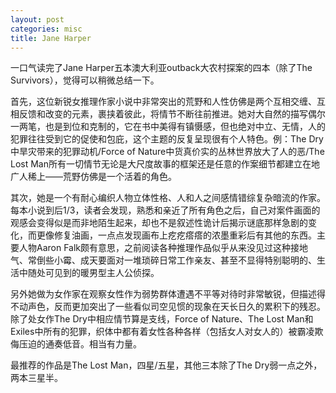 ```yaml
---
layout: post
categories: misc
title: Jane Harper
---
```


一口气读完了Jane Harper五本澳大利亚outback大农村探案的四本（除了The Survivors），觉得可以稍微总结一下。

首先，这位新锐女推理作家小说中非常突出的荒野和人性仿佛是两个互相交缠、互相反馈和改变的元素，裹挟着彼此，将情节不断往前推进。她对大自然的描写偶尔一两笔，也是到位和克制的，它在书中美得有镇慑感，但也绝对中立、无情，人的犯罪往往受到它的促使和包庇，这个主题的反复呈现很有个人特色。例：The Dry中旱灾带来的犯罪动机/Force of Nature中货真价实的丛林世界放大了人的恶/The Lost Man所有一切情节无论是大尺度故事的框架还是任意的作案细节都建立在地广人稀上——荒野仿佛是一个活着的角色。

其次，她是一个有耐心编织人物立体性格、人和人之间感情错综复杂暗流的作家。每本小说到后1/3，读者会发现，熟悉和亲近了所有角色之后，自己对案件画面的观感会变得似是而非地陌生起来，却也不是叙述性诡计后揭示谜底那样急剧的变化，而更像修复油画，一点点发现画布上疙疙瘩瘩的浓墨重彩后有其他的东西。主要人物Aaron Falk颇有意思，之前阅读各种推理作品似乎从来没见过这种接地气、常倒些小霉、成天要面对一堆琐碎日常工作亲友、甚至不显得特别聪明的、生活中随处可见到的暖男型主人公侦探。

另外她做为女作家在观察女性作为弱势群体遭遇不平等对待时非常敏锐，但描述得不动声色，反而更加突出了一些看似司空见惯的现象在天长日久的累积下的残忍。除了处女作The Dry中相应情节算是支线，Force of Nature、The Lost Man和Exiles中所有的犯罪，织体中都有着女性各种各样（包括女人对女人的）被霸凌欺侮压迫的通奏低音。相当有力量。

最推荐的作品是The Lost Man，四星/五星，其他三本除了The Dry弱一点之外，两本三星半。
